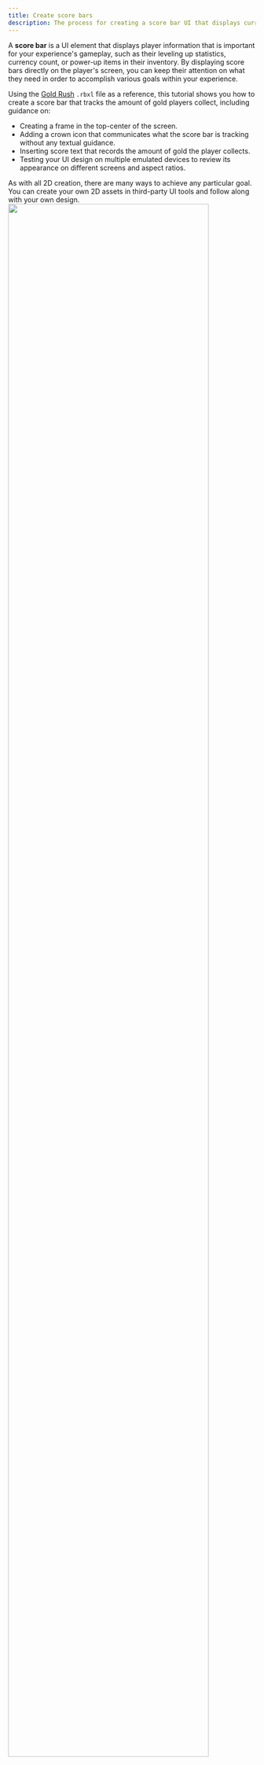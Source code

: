 ```yaml
---
title: Create score bars
description: The process for creating a score bar UI that displays current player information.
---
```


A **score bar** is a UI element that displays player information that is important for your experience's gameplay, such as their leveling up statistics, currency count, or power-up items in their inventory. By displaying score bars directly on the player's screen, you can keep their attention on what they need in order to accomplish various goals within your experience.

Using the [Gold Rush](https://www.roblox.com/games/5268331031/Gold-Rush) `.rbxl` file as a reference, this tutorial shows you how to create a score bar that tracks the amount of gold players collect, including guidance on:

- Creating a frame in the top-center of the screen.
- Adding a crown icon that communicates what the score bar is tracking without any textual guidance.
- Inserting score text that records the amount of gold the player collects.
- Testing your UI design on multiple emulated devices to review its appearance on different screens and aspect ratios.

<Alert severity="info">
As with all 2D creation, there are many ways to achieve any particular goal. You can create your own 2D assets in third-party UI tools and follow along with your own design.
</Alert>

<img src="../../../assets/tutorials/creating-a-score-bar/Score-Bar-Intro.png" mg width="90%" />

## Create the frame

To display UI elements on every player's screen, you can create a `Class.ScreenGui` object in the `Class.StarterGui` service. `Class.ScreenGui` objects are the primary containers for on-screen UI, and the `Class.StarterGui` service copies its contents to each player's `Class.PlayerGui` container as they enter an experience.

After you create a `Class.ScreenGui` object, you can create and customize its child `Class.GuiObject|GuiObjects` according to each container's purpose. To demonstrate this concept, this section teaches you how to create a `Class.ScreenGui` object with a child `Class.Frame` object that will contain both the icon and text of the score bar.

<img src="../../../assets/tutorials/creating-a-score-bar/Frame-Diagram2.png" width="60%" />

In addition to customizing the frame's properties, this section also provides instructions on adding a child `Class.UISizeConstraint` and `Class.UIListLayout` object to the frame. This technique ensures that `Class.GuiObject|GuiObjects` automatically arrange horizontally as you insert them into the frame, and that they are always legible on smaller screen sizes. If you don't follow this guidance, every `Class.GuiObject` you add to the frame will arrange outside of the frame's perimeter.

<GridContainer numColumns="2">
  <figure>
    <img src="../../../assets/tutorials/creating-a-score-bar/Frame-Vertical.png" />
  </figure>
  <figure>
    <img src="../../../assets/tutorials/creating-a-score-bar/Frame-Horizontal.png" />
  </figure>
</GridContainer>

To recreate the frame container within the sample [Gold Rush](https://www.roblox.com/games/5268331031/Gold-Rush) place file:

1. Create a `Class.ScreenGui` object to contain your on-screen UI.
   1. In the **Explorer** window, hover over **StarterGui** and click the ⊕ icon. A contextual menu displays.
   1. Insert a **ScreenGui**.
1. Create a container for the entire score bar UI component.
   1. Insert a **Frame** into the **ScreenGui** object.

      <img src="../../../assets/tutorials/creating-a-score-bar/Frame-2A.png" width="100%" />

   1. Select the new **Frame**, then in the **Properties** window,
      1. Set **AnchorPoint** to `0.5, 0` to set the frame's origin point in the top-middle of itself (50% from the left to the right of the frame, and 0% from the top to the bottom of the frame).
      1. Set **BackgroundColor** to `0.6` to make the frame's background black.
      1. Set **BackgroundTransparency** to `0.6` to make the frame's background semi-transparent.
      1. Set **Position** to `{0.5, 0},{0.01, 0}` to set the frame near the top-middle of the screen (50% from the left to the right of the screen, and 1% from the top to the bottom of the screen).
      1. Set **Size** to `{0.25, 0},{0.08, 0}` so the frame takes up a large portion of the middle of the screen to grab the player's attention (25% horizontally, and 8% vertically).
      1. Set **Name** to **ScoreBarFrame**.

      <img src="../../../assets/tutorials/creating-a-score-bar/Frame-2B.png" width="100%" />

1. Add a constraint to the frame so that its contents are always legible on small screen sizes.
   1. Insert a **UISizeConstraint** object into **ScoreBarFrame**.
   1. Select the new constraint, then in the **Properties** window, set **MinSize** to `0, 40` to ensure the frame never shrinks to less than 40 pixels vertically.
1. Add a layout object to the frame so that its contents arrange from left-to-right and vertically center within the frame's perimeter.
   1. Insert a **UIListLayout** object into **ScoreBarFrame**.
   1. Select the new layout object, then in the **Properties** window,
      1. Set **FillDirection** to **Horizontal**.
      1. Set **VerticalAlignment** to **Center**.

## Add an icon

An icon is a symbol that represents an action, object, or concept in an experience. Using icons that are simple and intuitive allows players to easily recognize what you're communicating with your UI without using text, which can clutter the screen and pull attention away from content that matters.

For example, the sample uses a simple gold crown icon to indicate how much gold a player has collected. This icon is easily recognizable as being the most important goal within the experience, and it includes minimal details so that it remains legible on mobile device screens.

To recreate the gold crown icon within the sample [Gold Rush](https://www.roblox.com/games/5268331031/Gold-Rush) place file:

1. Insert an **ImageLabel** object into **ScoreBarFrame**.
   1. In the **Explorer** window, hover over **ScoreBarFrame** and click the ⊕ icon. A contextual menu displays.
   1. Insert an **ImageLabel**.

      <img src="../../../assets/tutorials/creating-a-score-bar/Icon-1B.png" width="100%" />

1. Select the new label, then in the **Properties** window,
   1. Set **Image** to `rbxassetid://5673786644` to make the icon a crown.
   1. Set **BackgroundTransparency** to `1` to make the label's background completely transparent.
   1. Set **LayoutOrder** to `1`. This ensures the icon remains the first GuiObject in the frame from left-to-right when you insert text in the next section of the tutorial.
   1. Set **Size** to `{1.25,0},{1,0}` to widen the label area beyond the full width of the frame.
   1. Set **SizeConstraint** to **RelativeYY** to preserve the icon's aspect ratio by scaling the size of the label with the height of the parent frame.

      <img src="../../../assets/tutorials/creating-a-score-bar/Icon-2E.png" width="100%" />

## Insert score text

Score text records the player's score within an experience, such as how many points they earn within a match. It's important that all UI text is both clear and easy to read so players can quickly understand the information they need to be successful within your experience.

For example, the sample uses large text on top of a contrasting color so that it doesn't blend in with the noise of the background. This is particularly significant for accessibility because it ensures the text remains legible as the player moves through the 3D space, which may include objects that are the same color as the text.

To recreate the score text within the sample [Gold Rush](https://www.roblox.com/games/5268331031/Gold-Rush) place file:

1. Insert a **TextLabel** object into **ScoreBarFrame**.
   1. In the **Explorer** window, hover over **ScoreBarFrame** and click the ⊕ icon. A contextual menu displays.
   1. Insert a **TextLabel**.

      <img src="../../../assets/tutorials/creating-a-score-bar/Text-1B.png" width="100%" />

1. Select the new label, then in the **Properties** window,
   1. Set **BackgroundTransparency** to `1` to make the label's background completely transparent.
   1. Set **Size** to `{1,0},{1,0}` to widen the label to the whole frame (100% horizontally and 100% vertically of the parent frame). The label extends beyond the frame's boundaries because it's being offset by the icon.
   1. Set **SizeConstraint** to **RelativeYY** to ensure the size of the label scales with the height of the parent frame, and preserve the icon's aspect ratio. This step also makes the label a square and keeps it within the frame's boundaries.
   1. Set **Font** to **GothamSSm** to match the aesthetics of the environment.
   1. Set **Text** to `0` to start the score from zero.
   1. Set **TextColor3** to `255, 200, 100` to tint the text gold.
   1. Set **TextSize** to `30` to make the text bigger on the screen.
   1. Set **TextXAlignment** to **Left** to ensure the score text remains left-aligned near the crown icon regardless of whether the player's score is 0, 1,000, or 1,000,000.

      <img src="../../../assets/tutorials/creating-a-score-bar/Text-2H.png" width="100%" />

## Test the design

Studio's **Device Emulator** allows you to test how players will see and interact with your UI on various devices. This tool is a vital part of designing UI because the aspect ratio of your viewport in Studio doesn't necessarily reflect the aspect ratio of the screens players use to access your experience, and it's important that your UI is both legible and accessible on every device.

For example, if you don't test your UI on a range of screen sizes, players with large screens may not be able to read your text or decipher your icons, and players with small screens may not be able to see the 3D space because your UI elements take up too much room on the display.

To emulate your UI on various screen sizes:

1. In the menu bar, select the **Test** tab.
1. In the **Emulation** section, click **Device**. The viewport changes to reflect the aspect ratio of an average laptop.

   <img src="../../../assets/studio/general/Test-Tab-Emulation-Device.png" width="800" alt="Device button indicated in Test tab" />

1. In the resolution dropdown, select **Actual Resolution**. This allows you to see the true resolution of your UI elements on the device you're emulating.

   <img src="../../../assets/tutorials/creating-a-score-bar/ResolutionDropdown.png" width="80%" />

1. In the device dropdown, select at least one device within the **Phone**, **Tablet**, **Desktop**, and **Console** sections.

   <img src="../../../assets/tutorials/creating-a-score-bar/DeviceDropdown.png" />
